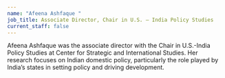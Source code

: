 ```yaml
---
name: "Afeena Ashfaque "
job_title: Associate Director, Chair in U.S. – India Policy Studies
current_staff: false
---
```

Afeena Ashfaque was the associate director with the Chair in U.S.-India Policy Studies at Center for Strategic and International Studies. Her research focuses on Indian domestic policy, particularly the role played by India’s states in setting policy and driving development.
